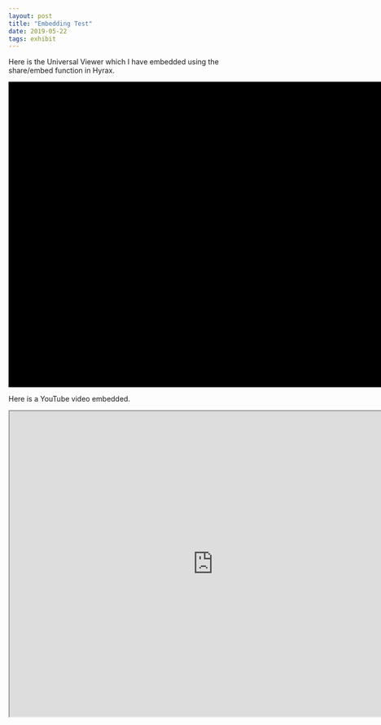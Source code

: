 ```yaml
---
layout: post
title: "Embedding Test"
date: 2019-05-22
tags: exhibit
---
```

<div class="blurb">
	<p>Here is the Universal Viewer which I have embedded using the share/embed function in Hyrax.</p>
	<div class="uv" data-locale="en-GB:English (GB),cy-GB:Cymraeg" data-config="" data-uri="https://essi-stage.dlib.indiana.edu/concern/paged_resources/mg74qm08d/manifest" data-collectionindex="0" data-manifestindex="0" data-sequenceindex="0" data-canvasindex="0" data-xywh="-2079,-110,8057,5418" data-rotation="0" style="width:800px; height:600px; background-color: #000"></div><script type="text/javascript" id="embedUV" src="https://essi-stage.dlib.indiana.edu/universalviewer/dist/uv-2.0.1/lib/embed.js"></script><script type="text/javascript">/* wordpress fix */</script>
</div><!-- /.blurb -->

<div class="blurb">
	<p>Here is a YouTube video embedded.</p>
	<iframe width="800" height="600" src="https://www.youtube.com/embed/dqLLiNxxKUI"></iframe>	
</div>
